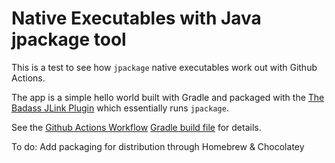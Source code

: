 # Native Executables with Java jpackage tool

This is a test to see how `jpackage` native executables work out with Github Actions.

The app is a simple hello world built with Gradle and packaged with the [The Badass JLink Plugin](https://badass-jlink-plugin.beryx.org/releases/latest/) which essentially runs `jpackage`.

See the [Github Actions Workflow](.github/workflows/gradle.yml) [Gradle build file](build.gradle.kts) for details.

To do: Add packaging for distribution through Homebrew & Chocolatey
